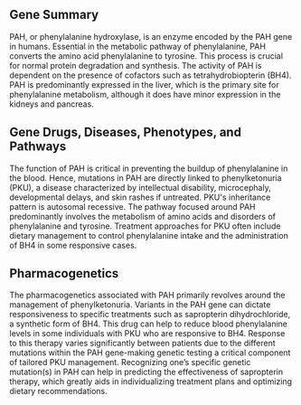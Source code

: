 ## Gene Summary
PAH, or phenylalanine hydroxylase, is an enzyme encoded by the PAH gene in humans. Essential in the metabolic pathway of phenylalanine, PAH converts the amino acid phenylalanine to tyrosine. This process is crucial for normal protein degradation and synthesis. The activity of PAH is dependent on the presence of cofactors such as tetrahydrobiopterin (BH4). PAH is predominantly expressed in the liver, which is the primary site for phenylalanine metabolism, although it does have minor expression in the kidneys and pancreas.

## Gene Drugs, Diseases, Phenotypes, and Pathways
The function of PAH is critical in preventing the buildup of phenylalanine in the blood. Hence, mutations in PAH are directly linked to phenylketonuria (PKU), a disease characterized by intellectual disability, microcephaly, developmental delays, and skin rashes if untreated. PKU's inheritance pattern is autosomal recessive. The pathway focused around PAH predominantly involves the metabolism of amino acids and disorders of phenylalanine and tyrosine. Treatment approaches for PKU often include dietary management to control phenylalanine intake and the administration of BH4 in some responsive cases.

## Pharmacogenetics
The pharmacogenetics associated with PAH primarily revolves around the management of phenylketonuria. Variants in the PAH gene can dictate responsiveness to specific treatments such as sapropterin dihydrochloride, a synthetic form of BH4. This drug can help to reduce blood phenylalanine levels in some individuals with PKU who are responsive to BH4. Response to this therapy varies significantly between patients due to the different mutations within the PAH gene-making genetic testing a critical component of tailored PKU management. Recognizing one’s specific genetic mutation(s) in PAH can help in predicting the effectiveness of sapropterin therapy, which greatly aids in individualizing treatment plans and optimizing dietary recommendations.